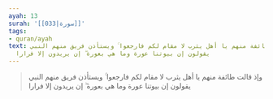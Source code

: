 ```yaml
---
ayah: 13
surah: '[[033|سورة]]'
tags:
- quran/ayah
text: وإذ قالت طائفة منهم يا أهل يثرب لا مقام لكم فارجعوا ۚ ويستأذن فريق منهم النبي
  يقولون إن بيوتنا عورة وما هي بعورة ۖ إن يريدون إلا فرارا
---
```

> وإذ قالت طائفة منهم يا أهل يثرب لا مقام لكم فارجعوا ۚ ويستأذن فريق منهم النبي يقولون إن بيوتنا عورة وما هي بعورة ۖ إن يريدون إلا فرارا
